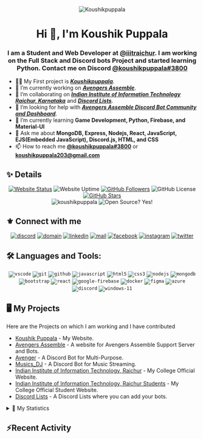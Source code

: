 <div align='center'>

![Koushikpuppala](https://capsule-render.vercel.app/api?type=waving&color=gradient&height=200&section=header&text=𝑲𝒐𝒖𝒔𝒉𝒊𝒌%20𝑷𝒖𝒑𝒑𝒂𝒍𝒂&fontSize=80&fontAlignY=35&animation=twinkling&fontColor=gradient)

# Hi 👋, I'm Koushik Puppala

### I am a Student and Web Developer at [@iiitraichur](https://github.com/iiitraichur). I am working on the Full Stack and Discord bots Project and started learning Python. Contact me on Discord [@koushikpuppala#3800](https://discord.koushikpuppala.live)

</div>

-   👨‍💻 My First project is **_[Koushikpuppala](https://koushikpuppala.live)_**.
-   🔭 I’m currently working on **_[Avengers Assemble](https://avengers-assemble.tech)_**.
-   👯 I’m collaborating on **_[Indian Institute of Information Technology Raichur, Karnataka](https://iiitr.ac.in)_** and **_[Discord Lists](https://discordlists100.xyz)_**.
-   🤝 I’m looking for help with **_[Avengers Assemble Discord Bot Community and Dashboard](https://github.com/koushikpuppala/avengers-assemble)_**.
-   🌱 I’m currently learning **Game Development, Python, Firebase, and Material-UI**
-   💬 Ask me about **MongoDB, Express, Nodejs, React, JavaScript, EJS(Embedded JavaScript), Discord.js, HTML, and CSS**
-   📫 How to reach me **[@koushikpuppala#3800](https://discord.koushikpuppala.live)** or **[koushikpuppala203@gmail.com](mailto:koushikpuppala203@gmail.com)**

## ✨ Details

<div align='center'>
<a href='http://koushikpuppala.live'><img alt='Website Status' src='https://img.shields.io/website?style=social&url=https%3A%2F%2Fkoushikpuppala.live' /></a>
<img alt='Website Uptime' src='https://img.shields.io/uptimerobot/ratio/m787304452-a092fc16db28ac06a0c01825?style=social'>
<a href='https://github.com/koushikpuppala?tab=followers'><img alt='GitHub Followers' src='https://img.shields.io/github/followers/koushikpuppala.svg?style=social&label=Follow' /></a>
<img alt='GitHub License' src='https://img.shields.io/badge/License-MIT-blue.svg?style=social' />
<a href='https://github.com/koushikpuppala?tab=stars'><img alt='GitHub Stars' src='https://img.shields.io/github/stars/koushikpuppala?affiliations=OWNER%2CCOLLABORATOR%2CORGANIZATION_MEMBER&style=social' /></a>
<br />
<img src='https://komarev.com/ghpvc/?username=koushikpuppala&label=Profile%20views&color=0e75b6&style=flat' alt='koushikpuppala' />
<img src='https://badgen.net/badge/Open%20Source%20%3F/Yes%21/blue?icon=github' alt='Open Source? Yes!'>
</div>

## ⚜️ Connect with me

<div align='center'>
<a href='https://discord.koushikpuppala.live' target='_blank'><img src='https://img.icons8.com/fluency/40/000000/discord.png' alt='discord' /></a>
<a href='https://koushikpuppala.live' target='_blank'><img src='https://img.icons8.com/fluency/40/000000/domain.png' alt='domain' /></a>
<a href='https://linkedin.koushikpuppala.live' target='_blank'><img src='https://img.icons8.com/fluency/40/000000/linkedin.png' alt='linkedin' /></a>
<a href='mailto:koushikpuppala203@gmail.com' target='_blank' ><img src='https://img.icons8.com/fluency/40/000000/gmail-new.png' alt='mail' /></a>
<a href='https://fb.com/puppalakoushik' target='_blank'><img src='https://img.icons8.com/fluency/40/000000/facebook-new.png' alt='facebook' /></a>
<a href='https://instagram.com/koushikpuppala' target='_blank'><img src='https://img.icons8.com/fluency/40/000000/instagram-new.png' alt='instagram' /></a>
<a href='https://twitter.com/puppala_koushik' target='_blank'><img src='https://img.icons8.com/fluency/40/000000/twitter.png' alt='twitter' /></a>
</div>

## 🛠️ Languages and Tools:

<div align='center'>
<code><img src='https://img.icons8.com/fluency/40/000000/visual-studio-code-insides.png' alt='vscode' /></code>
<code><img src='https://img.icons8.com/color/40/000000/git.png' alt='git' /></code>
<code><img src='https://img.icons8.com/fluency/40/000000/github.png' alt='github' /></code>
<code><img src='https://img.icons8.com/color/40/000000/javascript.png' alt='javascript' /></code>
<code><img src='https://img.icons8.com/color/40/000000/html-5.png' alt='html5' /></code>
<code><img src='https://img.icons8.com/color/40/000000/css3.png' alt='css3' /></code>
<code><img src='https://img.icons8.com/fluency/40/000000/node-js.png' alt='nodejs' /></code>
<code><img src='https://img.icons8.com/color/40/000000/mongodb.png' alt='mongodb' /></code>
<code><img src='https://img.icons8.com/color/40/000000/bootstrap.png' alt='bootstrap' /></code>
<code><img src='https://img.icons8.com/color/40/000000/react-native.png' alt='react' /></code>
<code><img src='https://img.icons8.com/color/40/000000/google-firebase-console.png' alt='google-firebase' /></code>
<code><img src='https://img.icons8.com/fluency/40/000000/docker.png' alt='docker' /></code>
<code><img src='https://img.icons8.com/fluency/40/000000/figma.png' alt='figma' /></code>
<code><img src='https://img.icons8.com/fluency/40/000000/azure.png' alt='azure' /></code>
<code><img src='https://img.icons8.com/fluency/40/000000/discord.png' alt='discord' /></code>
<code><img src='https://img.icons8.com/fluency/40/000000/windows-11.png' alt='windows-11' /></code>
</div>

## 🖥️ My Projects

Here are the Projects on which I am working and I have contributed

-   [Koushik Puppala](https://koushikpuppala.live) - My Website.
-   [Avengers Assemble](https://avengers-assemble.tech) - A website for Avengers Assemble Support Server and Bots.
-   [Avenger](https://avenger.avengers-assemble.tech) - A Discord Bot for Multi-Purpose.
-   [Musics_DJ](https://musics_dj.avengers-assemble.tech) - A Discord Bot for Music Streaming.
-   [Indian Institute of Information Technology, Raichur](https://iiitr.ac.in) - My College Official Website.
-   [Indian Institute of Information Technology, Raichur Students](https://students.iiitr.ac.in) - My College Official Student Website.
-   [Discord Lists](https://discordlists100.xyz) - A Discord Lists where you can add your bots.

<details>
<summary>📜 My Statistics</summary>
<div align='center'>
<img src='https://github-profile-trophy.vercel.app/?username=koushikpuppala&row=3&column=3&theme=juicyfresh&no-bg=true&no-frame=true&margin-w=15&margin-h=15' alt='koushikpuppala' />
<img src='https://github-readme-stats.vercel.app/api/wakatime?username=koushikpuppala&layout=compact&theme=blue-green&range'/><br>
<img src='https://github-readme-stats.vercel.app/api?username=koushikpuppala&show_icons=true&locale=en&layout=compact&theme=blue-green' alt='koushikpuppala' />
<img src='https://github-readme-streak-stats.herokuapp.com/?user=koushikpuppala&theme=blue-green' alt='koushikpuppala' />
<img src='https://github-readme-stats.vercel.app/api/top-langs?username=koushikpuppala&show_icons=true&locale=en&layout=compact&theme=blue-green' alt='koushikpuppala' />
<img src='https://activity-graph.herokuapp.com/graph?username=koushikpuppala&theme=xcode' 
alt='koushikpuppala' />
</div>
</details>

## ⚡Recent Activity

<!--START_SECTION:activity-->
<!--END_SECTION:activity-->
